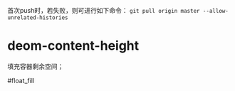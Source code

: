首次push时，若失败，则可进行如下命令：
`
git pull origin master --allow-unrelated-histories
`

# deom-content-height
填充容器剩余空间；

#float_fill


